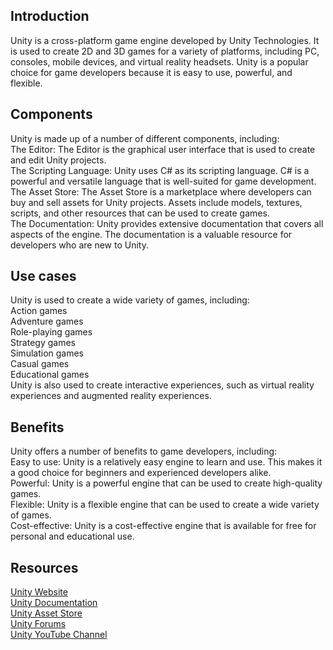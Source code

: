 ## Introduction

Unity is a cross-platform game engine developed by Unity Technologies. It is used to create 2D and 3D games for a variety of platforms, including PC, consoles, mobile devices, and virtual reality headsets. Unity is a popular choice for game developers because it is easy to use, powerful, and flexible.

## Components

Unity is made up of a number of different components, including:<br>
The Editor: The Editor is the graphical user interface that is used to create and edit Unity projects.<br>
The Scripting Language: Unity uses C# as its scripting language. C# is a powerful and versatile language that is well-suited for game development.<br>
The Asset Store: The Asset Store is a marketplace where developers can buy and sell assets for Unity projects. Assets include models, textures, scripts, and other resources that can be used to create games.<br>
The Documentation: Unity provides extensive documentation that covers all aspects of the engine. The documentation is a valuable resource for developers who are new to Unity.


## Use cases

Unity is used to create a wide variety of games, including:<br>
Action games<br>
Adventure games<br>
Role-playing games<br>
Strategy games<br>
Simulation games<br>
Casual games<br>
Educational games<br>
Unity is also used to create interactive experiences, such as virtual reality experiences and augmented reality experiences.

## Benefits
Unity offers a number of benefits to game developers, including:<br>
Easy to use: Unity is a relatively easy engine to learn and use. This makes it a good choice for beginners and experienced developers alike.<br>
Powerful: Unity is a powerful engine that can be used to create high-quality games.<br>
Flexible: Unity is a flexible engine that can be used to create a wide variety of games.<br>
Cost-effective: Unity is a cost-effective engine that is available for free for personal and educational use.

## Resources

[Unity Website](https://unity3d.com/)<br>
[Unity Documentation](https://docs.unity3d.com/)<br>
[Unity Asset Store](https://assetstore.unity.com/)<br>
[Unity Forums](https://forum.unity.com/)<br>
[Unity YouTube Channel](https://www.youtube.com/user/Unity3D)<br>
